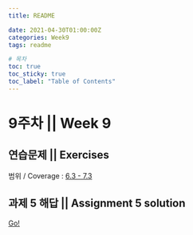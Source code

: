 ```yaml
---
title: README

date: 2021-04-30T01:00:00Z
categories: Week9
tags: readme

# 목차
toc: true  
toc_sticky: true
toc_label: "Table of Contents" 
---
```


# 9주차 || Week 9

## 연습문제 || Exercises

범위 / Coverage : [6.3 - 7.3]({{site.baseurl}}/week9/ex7)

## 과제 5 해답 || Assignment 5 solution

[Go!]({{site.baseurl}}/week9/assign5solution)
